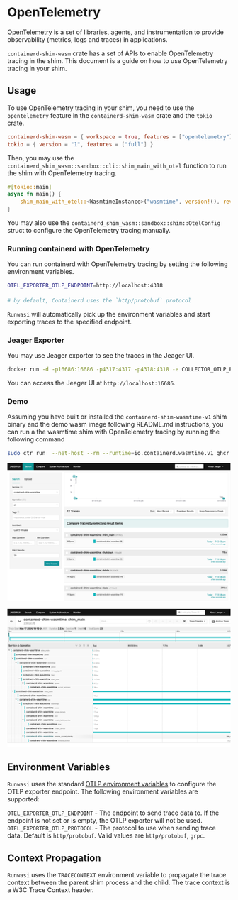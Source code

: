 # OpenTelemetry

[OpenTelemetry](https://opentelemetry.io/) is a set of libraries, agents, and instrumentation to provide observability (metrics, logs and traces) in applications.

`containerd-shim-wasm` crate has a set of APIs to enable OpenTelemetry tracing in the shim. This document is a guide on how to use OpenTelemetry tracing in your shim.

## Usage

To use OpenTelemetry tracing in your shim, you need to use the `opentelemetry` feature in the `containerd-shim-wasm` crate and the `tokio` crate.
```toml
containerd-shim-wasm = { workspace = true, features = ["opentelemetry"] }
tokio = { version = "1", features = ["full"] }
```

Then, you may use the `containerd_shim_wasm::sandbox::cli::shim_main_with_otel` function to run the shim with OpenTelemetry tracing.

```rust
#[tokio::main]
async fn main() {
    shim_main_with_otel::<WasmtimeInstance>("wasmtime", version!(), revision!(), "v1", None);
}
```

You may also use the `containerd_shim_wasm::sandbox::shim::OtelConfig` struct to configure the OpenTelemetry tracing manually.

### Running containerd with OpenTelemetry

You can run containerd with OpenTelemetry tracing by setting the following environment variables.

```sh
OTEL_EXPORTER_OTLP_ENDPOINT=http://localhost:4318

# by default, Containerd uses the `http/protobuf` protocol
```

`Runwasi` will automatically pick up the environment variables and start exporting traces to the specified endpoint.
 
### Jeager Exporter

You may use Jeager exporter to see the traces in the Jeager UI.

```sh
docker run -d -p16686:16686 -p4317:4317 -p4318:4318 -e COLLECTOR_OTLP_ENABLED=true jaegertracing/all-in-one:latest
```

You can access the Jeager UI at `http://localhost:16686`.

### Demo

Assuming you have built or installed the `containerd-shim-wasmtime-v1` shim binary and the demo wasm image following README.md instructions,
you can run a the wasmtime shim with OpenTelemetry tracing by running the following command

```sh
sudo ctr run  --net-host --rm --runtime=io.containerd.wasmtime.v1 ghcr.io/containerd/runwasi/wasi-demo-app:latest testwasm /wasi-demo-app.wasm sleep 3
```

![A screenshot of the jeager UI for the wasmtime shim](wasmtime-shim-jeager.png)

![A screenshot of the jeager UI for traces of the main function call of the wasmtime shim](wasmtime-shim-tracing-main.png)

## Environment Variables

`Runwasi` uses the standard [OTLP environment variables](https://opentelemetry.io/docs/languages/sdk-configuration/otlp-exporter/) to configure the OTLP exporter endpoint. The following environment variables are supported:

`OTEL_EXPORTER_OTLP_ENDPOINT` - The endpoint to send trace data to. If the endpoint is not set or is empty, the OTLP exporter will not be used.
`OTEL_EXPORTER_OTLP_PROTOCOL` - The protocol to use when sending trace data. Default is `http/protobuf`. Valid values are `http/protobuf`, `grpc`.

## Context Propagation

`Runwasi` uses the `TRACECONTEXT` environment variable to propagate the trace context between the parent shim process and the child. The trace context is a W3C Trace Context header.